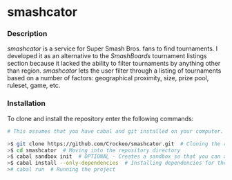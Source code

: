 # smashcator

### Description

*smashcator* is a service for Super Smash Bros. fans to find tournaments. I developed it as an alternative to the
*SmashBoards* tournament listings section because it lacked the ability to filter tournaments by anything other than region.
*smashcator* lets the user filter through a listing of tournaments based on a number of factors: geographical proximity,
size, prize pool, ruleset, game, etc.

### Installation

To clone and install the repository enter the following commands:

```bash
# This assumes that you have cabal and git installed on your computer.

>$ git clone https://github.com/Crockeo/smashcator.git  # Cloning the repository
>$ cd smashcator  # Moving into the repository directory
>$ cabal sandbox init  # OPTIONAL - Creates a sandbox so that you can avoid dependency errors
>$ cabal install --only-dependencies  # Installing dependencies for the project
># cabal run  # Running the project
```
